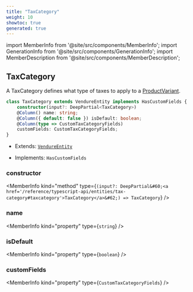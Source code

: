 ```yaml
---
title: "TaxCategory"
weight: 10
showtoc: true
generated: true
---
```

<!-- This file was generated from the Vendure source. Do not modify. Instead, re-run the "docs:build" script -->
import MemberInfo from '@site/src/components/MemberInfo';
import GenerationInfo from '@site/src/components/GenerationInfo';
import MemberDescription from '@site/src/components/MemberDescription';


## TaxCategory

<GenerationInfo sourceFile="packages/core/src/entity/tax-category/tax-category.entity.ts" sourceLine="14" packageName="@vendure/core" />

A TaxCategory defines what type of taxes to apply to a <a href='/reference/typescript-api/entities/product-variant#productvariant'>ProductVariant</a>.

```ts title="Signature"
class TaxCategory extends VendureEntity implements HasCustomFields {
    constructor(input?: DeepPartial<TaxCategory>)
    @Column() name: string;
    @Column({ default: false }) isDefault: boolean;
    @Column(type => CustomTaxCategoryFields)
    customFields: CustomTaxCategoryFields;
}
```
* Extends: <code><a href='/reference/typescript-api/entities/vendure-entity#vendureentity'>VendureEntity</a></code>


* Implements: <code>HasCustomFields</code>



<div className="members-wrapper">

### constructor

<MemberInfo kind="method" type={`(input?: DeepPartial&#60;<a href='/reference/typescript-api/entities/tax-category#taxcategory'>TaxCategory</a>&#62;) => TaxCategory`}   />


### name

<MemberInfo kind="property" type={`string`}   />


### isDefault

<MemberInfo kind="property" type={`boolean`}   />


### customFields

<MemberInfo kind="property" type={`CustomTaxCategoryFields`}   />




</div>
